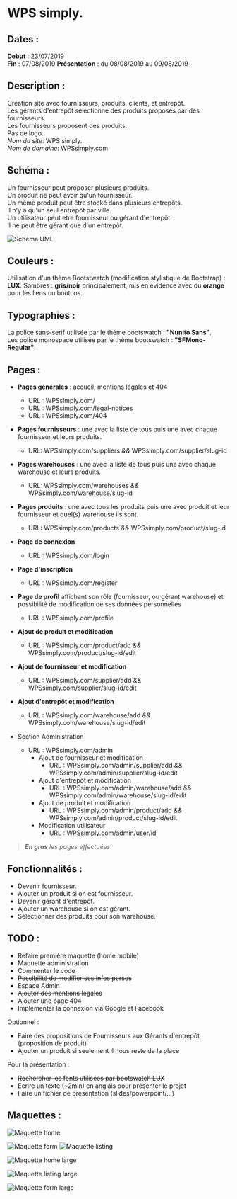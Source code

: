 # WPS simply.

## Dates :
**Debut** : 23/07/2019  
**Fin** : 07/08/2019
**Présentation** : du 08/08/2019 au 09/08/2019

## Description :
Création site avec fournisseurs, produits, clients, et entrepôt.  
Les gérants d'entrepôt selectionne des produits proposés par des fournisseurs.  
Les fournisseurs proposent des produits.  
Pas de logo.  
*Nom du site*: WPS simply.  
*Nom de domaine*: WPSsimply.com

## Schéma :
Un fournisseur peut proposer plusieurs produits.  
Un produit ne peut avoir qu'un fournisseur.  
Un même produit peut être stocké dans plusieurs entrepôts.  
Il n'y a qu'un seul entrepôt par ville.  
Un utilisateur peut etre fournisseur ou gérant d'entrepôt.  
Il ne peut être gérant que d'un entrepôt.  

![Schema UML](/www/public/assets/img/warehouse.png "Schema UML")

## Couleurs :
Utilisation d'un thème Bootstwatch (modification stylistique de Bootstrap) : **LUX**.
Sombres : **gris/noir** principalement, mis en évidence avec du **orange** pour les liens ou boutons.

## Typographies :
La police sans-serif utilisée par le thème bootswatch : **"Nunito Sans"**.  
Les police monospace utilisée par le thème bootswatch : **"SFMono-Regular"**.

## Pages :

* **Pages générales** : accueil, mentions légales et 404
  * URL : WPSsimply.com/
  * URL : WPSsimply.com/legal-notices
  * URL : WPSsimply.com/404

* **Pages fournisseurs** : une avec la liste de tous puis une avec chaque fournisseur et leurs produits.
  * URL:  WPSsimply.com/suppliers *&&*  WPSsimply.com/supplier/slug-id
* **Pages warehouses** : une avec la liste de tous puis une avec chaque warehouse et leurs produits.
  * URL:  WPSsimply.com/warehouses *&&*  WPSsimply.com/warehouse/slug-id
* **Pages produits** : une avec tous les produits puis une avec produit et leur fournisseur et quel(s) warehouse ils sont.
  * URL:  WPSsimply.com/products *&&*  WPSsimply.com/product/slug-id

* **Page de connexion**
  * URL : WPSsimply.com/login
* **Page d'inscription**
  * URL : WPSsimply.com/register
* **Page de profil** affichant son rôle (fournisseur, ou gérant warehouse) et possibilité de modification de ses données personnelles
  * URL : WPSsimply.com/profile

* **Ajout de produit et modification**
  * URL : WPSsimply.com/product/add *&&* WPSsimply.com/product/slug-id/edit
* **Ajout de fournisseur et modification**
  * URL : WPSsimply.com/supplier/add *&&* WPSsimply.com/supplier/slug-id/edit
* **Ajout d'entrepôt et modification**
  * URL : WPSsimply.com/warehouse/add *&&* WPSsimply.com/warehouse/slug-id/edit

* Section Administration
  * URL : WPSsimply.com/admin
    * Ajout de fournisseur et modification
      * URL : WPSsimply.com/admin/supplier/add *&&* WPSsimply.com/admin/supplier/slug-id/edit
    * Ajout d'entrepôt et modification
      * URL : WPSsimply.com/admin/warehouse/add *&&* WPSsimply.com/admin/warehouse/slug-id/edit
    * Ajout de produit et modification
      * URL : WPSsimply.com/admin/product/add *&&* WPSsimply.com/admin/product/slug-id/edit
    * Modification utilisateur
      * URL : WPSsimply.com/admin/user/id

> ***En gras** les pages effectuées*

## Fonctionnalités : 
* Devenir fournisseur.
* Ajouter un produit si on est fournisseur.
* Devenir gérant d'entrepôt.
* Ajouter un warehouse si on est gérant.
* Sélectionner des produits pour son warehouse.

## TODO :
* Refaire première maquette (home mobile)
* Maquette administration
* Commenter le code
* ~~Possibilité de modifier ses infos persos~~
* Espace Admin
* ~~Ajouter des mentions légales~~
* ~~Ajouter une page 404~~
* Implementer la connexion via Google et Facebook

Optionnel :
* Faire des propositions de Fournisseurs aux Gérants d'entrepôt (proposition de produit)
* Ajouter un produit si seulement il nous reste de la place

Pour la présentation :
* ~~Rechercher les fonts utilisées par bootswatch LUX~~
* Ecrire un texte (~2min) en anglais pour présenter le projet
* Faire un fichier de présentation (slides/powerpoint/...)

## Maquettes :

![Maquette home](/www/public/assets/img/wps_home.png "Maquette home")

![Maquette form](/www/public/assets/img/maq01.png "Maquette form")
![Maquette listing](/www/public/assets/img/maq02.png "Maquette listing")

![Maquette home large](/www/public/assets/img/maq03.png "Maquette home large")

![Maquette listing large](/www/public/assets/img/maq04.png "Maquette listing large")

![Maquette form large](/www/public/assets/img/maq05.png "Maquette form large")
